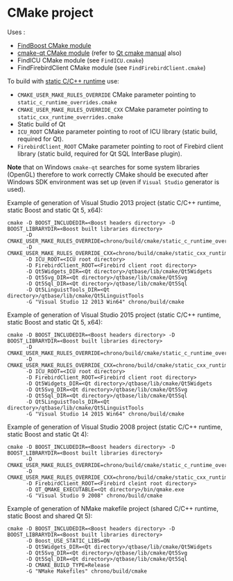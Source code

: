 CMake project
============

Uses :

* [FindBoost CMake module](http://www.cmake.org/cmake/help/v3.1/module/FindBoost.html?highlight=findboost)
* [cmake-qt CMake module](http://www.cmake.org/cmake/help/v3.1/manual/cmake-qt.7.html) (refer to [Qt cmake manual](http://doc.qt.io/qt-5/cmake-manual.html) also)
* FindICU CMake module (see `FindICU.cmake`)
* FindFirebirdClient CMake module (see `FindFirebirdClient.cmake`)

To build with [static C/C++ runtime](http://www.cmake.org/Wiki/CMake_FAQ#How_can_I_build_my_MSVC_application_with_a_static_runtime.3F) use:

* `CMAKE_USER_MAKE_RULES_OVERRIDE` CMake parameter pointing to `static_c_runtime_overrides.cmake`
* `CMAKE_USER_MAKE_RULES_OVERRIDE_CXX` CMake parameter pointing to `static_cxx_runtime_overrides.cmake`
* Static build of Qt
* `ICU_ROOT` CMake parameter pointing to root of ICU library (static build, required for Qt).
* `FirebirdClient_ROOT` CMake parameter pointing to root of Firebird client library (static build, required for Qt SQL InterBase plugin). 

**Note** that on Windows `cmake-qt` searches for some system libraries (OpenGL) therefore to work correctly 
CMake should be executed after Windows SDK environment was set up (even if `Visual Studio` generator is used).

Example of generation of Visual Studio 2013 project (static C/C++ runtime, static Boost and static Qt 5, x64):

```
cmake -D BOOST_INCLUDEDIR=<Boost headers directory> -D BOOST_LIBRARYDIR=<Boost built libraries directory> 
      -D CMAKE_USER_MAKE_RULES_OVERRIDE=chrono/build/cmake/static_c_runtime_overrides.cmake 
      -D CMAKE_USER_MAKE_RULES_OVERRIDE_CXX=chrono/build/cmake/static_cxx_runtime_overrides.cmake 
      -D ICU_ROOT=<ICU root directory> 
      -D FirebirdClient_ROOT=<Firebird client root directory>
      -D Qt5Widgets_DIR=<Qt directory>/qtbase/lib/cmake/Qt5Widgets
      -D Qt5Svg_DIR=<Qt directory>/qtbase/lib/cmake/Qt5Svg 
      -D Qt5Sql_DIR=<Qt directory>/qtbase/lib/cmake/Qt5Sql 
      -D Qt5LinguistTools_DIR=<Qt directory>/qtbase/lib/cmake/Qt5LinguistTools 
      -G "Visual Studio 12 2013 Win64" chrono/build/cmake
```

Example of generation of Visual Studio 2015 project (static C/C++ runtime, static Boost and static Qt 5, x64):

```
cmake -D BOOST_INCLUDEDIR=<Boost headers directory> -D BOOST_LIBRARYDIR=<Boost built libraries directory> 
      -D CMAKE_USER_MAKE_RULES_OVERRIDE=chrono/build/cmake/static_c_runtime_overrides.cmake 
      -D CMAKE_USER_MAKE_RULES_OVERRIDE_CXX=chrono/build/cmake/static_cxx_runtime_overrides.cmake 
      -D ICU_ROOT=<ICU root directory> 
      -D FirebirdClient_ROOT=<Firebird client root directory>
      -D Qt5Widgets_DIR=<Qt directory>/qtbase/lib/cmake/Qt5Widgets
      -D Qt5Svg_DIR=<Qt directory>/qtbase/lib/cmake/Qt5Svg 
      -D Qt5Sql_DIR=<Qt directory>/qtbase/lib/cmake/Qt5Sql 
      -D Qt5LinguistTools_DIR=<Qt directory>/qtbase/lib/cmake/Qt5LinguistTools 
      -G "Visual Studio 14 2015 Win64" chrono/build/cmake
```

Example of generation of Visual Studio 2008 project (static C/C++ runtime, static Boost and static Qt 4):

```
cmake -D BOOST_INCLUDEDIR=<Boost headers directory> -D BOOST_LIBRARYDIR=<Boost built libraries directory> 
      -D CMAKE_USER_MAKE_RULES_OVERRIDE=chrono/build/cmake/static_c_runtime_overrides.cmake 
      -D CMAKE_USER_MAKE_RULES_OVERRIDE_CXX=chrono/build/cmake/static_cxx_runtime_overrides.cmake
      -D FirebirdClient_ROOT=<Firebird cleint root directory>
      -D QT_QMAKE_EXECUTABLE=<Qt directory>/bin/qmake.exe
      -G "Visual Studio 9 2008" chrono/build/cmake
```

Example of generation of NMake makefile project (shared C/C++ runtime, static Boost and shared Qt 5):

```
cmake -D BOOST_INCLUDEDIR=<Boost headers directory> -D BOOST_LIBRARYDIR=<Boost built libraries directory> 
      -D Boost_USE_STATIC_LIBS=ON 
      -D Qt5Widgets_DIR=<Qt directory>/qtbase/lib/cmake/Qt5Widgets
      -D Qt5Svg_DIR=<Qt directory>/qtbase/lib/cmake/Qt5Svg 
      -D Qt5Sql_DIR=<Qt directory>/qtbase/lib/cmake/Qt5Sql 
      -D CMAKE_BUILD_TYPE=Release
      -G "NMake Makefiles" chrono/build/cmake
```
